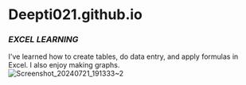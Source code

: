 # Deepti021.github.io
### *EXCEL LEARNING*

 I've learned how to create tables, do data entry, and apply formulas in Excel. I also enjoy making graphs.       
![Screenshot_20240721_191333~2](https://github.com/user-attachments/assets/ac825b57-2915-453d-9aa8-6c6bc3a7f03a)

